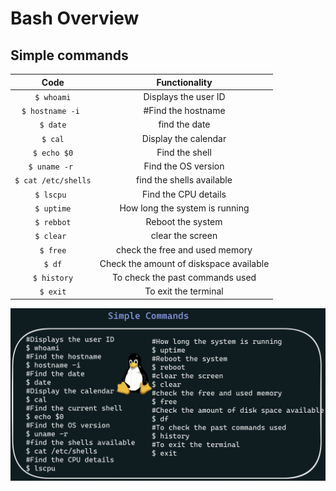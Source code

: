 # Bash Overview

## Simple commands

|Code|Functionality
|:---:|:---:|
|```$ whoami```|Displays the user ID |
|```$ hostname -i ```|#Find the hostname|
|```$ date```|find the date|
|```$ cal```|Display the calendar|
|```$ echo $0```|Find the shell|
|```$ uname -r ```|Find the OS version|
|```$ cat /etc/shells```|find the shells available|
|```$ lscpu ```|Find the CPU details|
|```$ uptime```|How long the system is running|
|```$ rebbot```|Reboot the system|
|```$ clear ```|clear the screen|
|```$ free```|check the free and used memory|
|```$ df```|Check the amount of diskspace available|
|```$ history```|To check the past commands used|
|```$ exit```|To exit the terminal|


![alt text](../Resources/L1/L1_SimpleCommands.jpg "Simple Commands")